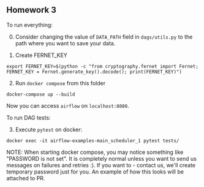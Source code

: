 ## Homework 3

To run everything:

0. Consider changing the value of `DATA_PATH` field in `dags/utils.py` to the path where you want to save your data.

1. Create FERNET_KEY

```
export FERNET_KEY=$(python -c "from cryptography.fernet import Fernet; FERNET_KEY = Fernet.generate_key().decode(); print(FERNET_KEY)")
```

2. Run `docker compose` from this folder

```
docker-compose up --build
```

Now you can access `airflow` on `localhost:8080`.

To run DAG tests:

3. Execute `pytest` on docker:

```
docker exec -it airflow-examples-main_scheduler_1 pytest tests/
```

NOTE: When starting docker compose, you may notice something like "PASSWORD is not set". It is completely normal unless you want to send us messages on failures and retries :). If you want to - contact us, we'll create temporary password just for you.
An example of how this looks will be attached to PR.
